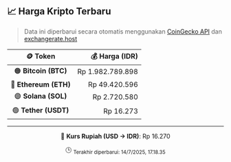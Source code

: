 

<!-- HARGA_KRIPTO -->
## 📈 Harga Kripto Terbaru

> Data ini diperbarui secara otomatis menggunakan [CoinGecko API](https://www.coingecko.com/) dan [exchangerate.host](https://exchangerate.host/)

<div align="center">

| 🪙 Token | 💰 Harga (IDR) |
|:------:|---------------:|
| 🟠 **Bitcoin (BTC)**   | Rp 1.982.789.898 |
| 🔵 **Ethereum (ETH)**  | Rp 49.420.596 |
| 🟣 **Solana (SOL)**    | Rp 2.720.580 |
| 🟢 **Tether (USDT)**   | Rp 16.273 |

---

💱 **Kurs Rupiah (USD → IDR)**: Rp 16.270

🕒 <sub>Terakhir diperbarui: 14/7/2025, 17.18.35</sub>

</div>
<!-- /HARGA_KRIPTO -->